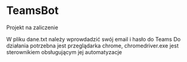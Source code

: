 # TeamsBot
Projekt na zaliczenie

W pliku dane.txt należy wprowdadzić swój email i hasło do Teams
Do działania potrzebna jest przeglądarka chrome, chromedriver.exe jest sterownikiem obsługującym jej automatyzacje
